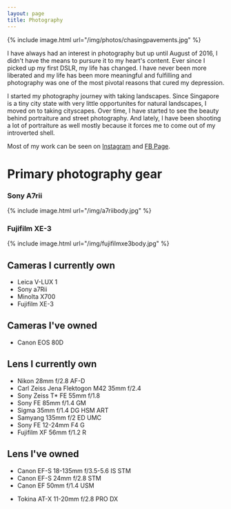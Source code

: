 ```yaml
---
layout: page
title: Photography
---
```


{% include image.html url="/img/photos/chasingpavements.jpg" %}

I have always had an interest in photography but up until August of 2016, I didn't have the means to pursure it to my heart's content. Ever since I picked up my first DSLR, my life has changed. I have never been more liberated and my life has been more meaningful and fulfilling and photography was one of the most pivotal reasons that cured my depression.

I started my photography journey with taking landscapes. Since Singapore is a tiny city state with very little opportunites for natural landscapes, I moved on to taking cityscapes. Over time, I have started to see the beauty behind portraiture and street photography. And lately, I have been shooting a lot of portraiture as well mostly because it forces me to come out of my introverted shell.

Most of my work can be seen on [Instagram](https://www.instagram.com/khzaw) and [FB Page](https://facebook.com/khzawphotography).

# Primary photography gear

### Sony A7rii

{% include image.html url="/img/a7riibody.jpg" %}

### Fujifilm XE-3

{% include image.html url="/img/fujifilmxe3body.jpg" %}


## Cameras I currently own

- Leica V-LUX 1
- Sony a7Rii
- Minolta X700
- Fujifilm XE-3

## Cameras I've owned

- Canon EOS 80D


## Lens I currently own

* Nikon 28mm f/2.8 AF-D
* Carl Zeiss Jena Flektogon M42 35mm f/2.4
* Sony Zeiss T* FE 55mm f/1.8
* Sony FE 85mm f/1.4 GM
* Sigma 35mm f/1.4 DG HSM ART
* Samyang 135mm f/2 ED UMC
* Sony FE 12-24mm F4 G
* Fujifilm XF 56mm f/1.2 R

## Lens I've owned

- Canon EF-S 18-135mm f/3.5-5.6 IS STM
- Canon EF-S 24mm f/2.8 STM
- Canon EF 50mm f/1.4 USM
* Tokina AT-X 11-20mm f/2.8 PRO DX
